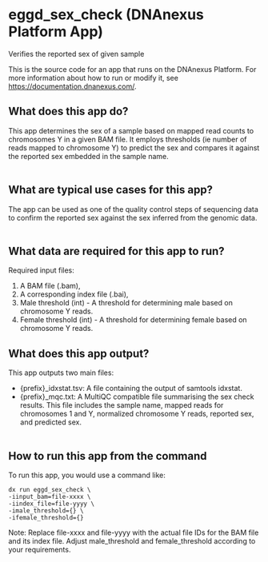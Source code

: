 <!-- dx-header -->
# eggd_sex_check (DNAnexus Platform App)

Verifies the reported sex of given sample

This is the source code for an app that runs on the DNAnexus Platform.
For more information about how to run or modify it, see
https://documentation.dnanexus.com/.
<!-- /dx-header -->

## What does this app do?
This app determines the sex of a sample based on mapped read counts to chromosomes Y in a given BAM file. It employs thresholds (ie number of reads mapped to chromosome Y) to predict the sex and compares it against the reported sex embedded in the sample name.
<br></br>

## What are typical use cases for this app?
The app can be used as one of the quality control steps of sequencing data to confirm the reported sex against the sex inferred from the genomic data.
<br></br>

## What data are required for this app to run?
Required input files:

1. A BAM file (.bam),
2. A corresponding index file (.bai),
3. Male threshold (int) - A threshold for determining male based on chromosome Y reads.
4. Female threshold (int) - A threshold for determining female based on chromosome Y reads.

## What does this app output?
This app outputs two main files:

- {prefix}_idxstat.tsv: A file containing the output of samtools idxstat.
- {prefix}_mqc.txt: A MultiQC compatible file summarising the sex check results. This file includes the sample name, mapped reads for chromosomes 1 and Y, normalized chromosome Y reads, reported sex, and predicted sex.
<br></br>

## How to run this app from the command
To run this app, you would use a command like:

```
dx run eggd_sex_check \
-iinput_bam=file-xxxx \
-iindex_file=file-yyyy \
-imale_threshold={} \
-ifemale_threshold={}

```
Note: Replace file-xxxx and file-yyyy with the actual file IDs for the BAM file and its index file. Adjust male_threshold and female_threshold according to your requirements.
<br></br>